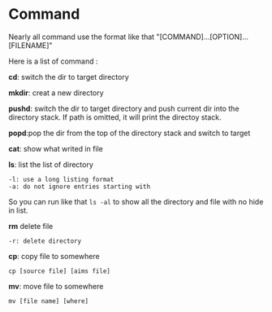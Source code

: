 # Command

Nearly all command use the format like that "[COMMAND]...[OPTION]...[FILENAME]"

Here is a list of command :

**cd**: switch the dir to target directory

**mkdir**: creat a new directory

**pushd**: switch the dir to target directory and push current dir into the directory stack. If path is omitted, it will print the directoy stack.

**popd**:pop the dir from the top of the directory stack and switch to target

**cat**: show what writed in file

**ls**: list the list of directory

    -l: use a long listing format
    -a: do not ignore entries starting with
So you can run like that ``ls -al`` to  show all the directory and file with no hide in list.

**rm** delete file

    -r: delete directory

**cp**: copy file to somewhere 

    cp [source file] [aims file]

**mv**: move file to somewhere 

    mv [file name] [where]
